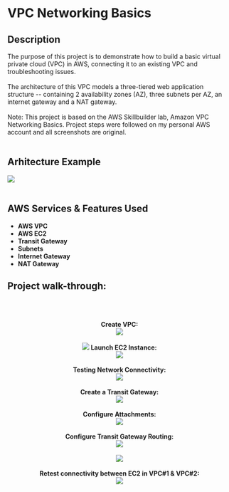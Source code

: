 <h1>VPC Networking Basics</h1>

<h2>Description</h2>
The purpose of this project is to demonstrate how to build a basic virtual private cloud (VPC) in AWS, connecting it to an existing VPC and troubleshooting issues. 
<br />
<br/>
The architecture of this VPC models a three-tiered web application structure -- containing 2 availability zones (AZ), three subnets per AZ, an internet gateway and a NAT gateway.
<br />
<br />
Note: This project is based on the AWS Skillbuilder lab, Amazon VPC Networking Basics. Project steps were followed on my personal AWS account and all screenshots are original.
<br />
<br />
<h2>Arhitecture Example</h2>
<img src="https://i.imgur.com/WtDBGzl.png"/>
<br />
<br />

<h2>AWS Services & Features Used</h2>

- <b>AWS VPC</b>
- <b>AWS EC2<b>
- <b>Transit Gateway</b>
- <b>Subnets<b>
- <b>Internet Gateway<b>
- <b>NAT Gateway<b>

<h2>Project walk-through:</h2>
<br />
<br />
<p align="center">
Create VPC: <br/>
<img src="https://i.imgur.com/LGk3VVq.png"/>
<br />
<br />
 <img src="https://i.imgur.com/zGYuWKN.png"/>
Launch EC2 Instance:  <br/>
<img src="https://i.imgur.com/f5yhzhc.png"/>
<br />
<br />
Testing Network Connectivity: <br/>
<img src="https://i.imgur.com/AdGYKTv.png"/>
<br />
<br />
Create a Transit Gateway:  <br/>
<img src="https://i.imgur.com/WBtoD1g.png"/>
<br />
<br />
Configure Attachments:  <br/>
<img src="https://i.imgur.com/H0hR0yw.png"/>
<br />
<br />
Configure Transit Gateway Routing:  <br/>
<img src="https://i.imgur.com/H0hR0yw.png"/>
<br />
<br />
<img src="https://i.imgur.com/lB3pk5m.png"/>
 <br />
 <br />
Retest connectivity between EC2 in VPC#1 & VPC#2:  <br/>
<img src="https://i.imgur.com/pETjSxV.png"/>
</p>

<!--
 ```diff
- text in red
+ text in green
! text in orange
# text in gray
@@ text in purple (and bold)@@
```
--!>
